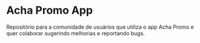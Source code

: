 # Acha Promo App

Repositório para a comunidade de usuários que utiliza o app Acha Promo e quer colaborar sugerindo melhorias e reportando bugs.
